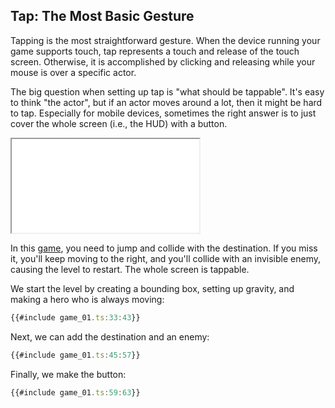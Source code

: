 ## Tap: The Most Basic Gesture

Tapping is the most straightforward gesture.  When the device running your game
supports touch, tap represents a touch and release of the touch screen.
Otherwise, it is accomplished by clicking and releasing while your mouse is over
a specific actor.

The big question when setting up tap is "what should be tappable".  It's easy to
think "the actor", but if an actor moves around a lot, then it might be hard to
tap.  Especially for mobile devices, sometimes the right answer is to just cover
the whole screen (i.e., the HUD) with a button.

<iframe src="./game_01.iframe.html"></iframe>

In this [game](game_01.ts), you need to jump and collide with the destination.
If you miss it, you'll keep moving to the right, and you'll collide with an
invisible enemy, causing the level to restart.  The whole screen is tappable.

We start the level by creating a bounding box, setting up gravity, and making a
hero who is always moving:

```typescript
{{#include game_01.ts:33:43}}
```

Next, we can add the destination and an enemy:

```typescript
{{#include game_01.ts:45:57}}
```

Finally, we make the button:

```typescript
{{#include game_01.ts:59:63}}
```
